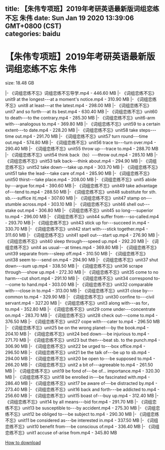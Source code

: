
title: 【朱伟专项班】2019年考研英语最新版词组恋练不忘 朱伟
date: Sun Jan 19 2020 13:39:06 GMT+0800 (CST)    
categories: baidu
---

# 【朱伟专项班】2019年考研英语最新版词组恋练不忘 朱伟
size: 18.48 GB
 
 
|- 《词组恋练不忘》词组恋练不忘导学.mp4 - 446.60 MB
|- 《词组恋练不忘》unit9 at the longest---at a moment's notice.mp4 - 310.90 MB
|- 《词组恋练不忘》unit8 at least---at the latest.mp4 - 298.00 MB
|- 《词组恋练不忘》unit7 and so forth---at its best.mp4 - 630.40 MB
|- 《词组恋练不忘》unit60 to death---to the contrary.mp4 - 285.30 MB
|- 《词组恋练不忘》unit6-arm with---analogous to.mp4 - 369.80 MB
|- 《词组恋练不忘》unit59 to a certain extent---to date.mp4 - 228.20 MB
|- 《词组恋练不忘》unit58 take steps---time out.mp4 - 291.70 MB
|- 《词组恋练不忘》unit57 turn round---time out.mp4 - 574.80 MB
|- 《词组恋练不忘》unit56 trace to---turn over.mp4 - 290.40 MB
|- 《词组恋练不忘》unit55 throw up---trace to.mp4 - 288.70 MB
|- 《词组恋练不忘》unit54 think back（to）---throw out.mp4 - 285.10 MB
|- 《词组恋练不忘》unit53 talk back---think about.mp4 - 294.90 MB
|- 《词组恋练不忘》unit52 take down---take up.mp4 - 303.70 MB
|- 《词组恋练不忘》unit51 take the lead---take care of.mp4 - 285.90 MB
|- 《词组恋练不忘》unit50 thirst---take place.mp4 - 208.00 MB
|- 《词组恋练不忘》unit5 abide  by---argue for.mp4 - 390.60 MB
|- 《词组恋练不忘》unit49 take advantage of---tend to.mp4 - 288.50 MB
|- 《词组恋练不忘》unit48 substitute for sth. sb.---suffice it(.mp4 - 307.60 MB
|- 《词组恋练不忘》unit47 stamp on---stumble across.mp4 - 303.10 MB
|- 《词组恋练不忘》unit46 shell out---stake out.mp4 - 306.80 MB
|- 《词组恋练不忘》unit45 so long---superior to.mp4 - 296.00 MB
|- 《词组恋练不忘》unit44 suffer from---so-called.mp4 - 293.70 MB
|- 《词组恋练不忘》unit43 stick up for---succeed in.mp4 - 330.70 MB
|- 《词组恋练不忘》unit42 start with---stick together.mp4 - 311.60 MB
|- 《词组恋练不忘》unit41 spell out---start up.mp4 - 276.90 MB
|- 《词组恋练不忘》unit40 sleep through---speed  up.mp4 - 292.20 MB
|- 《词组恋练不忘》unit4 as usual---at times.mp4 - 369.80 MB
|- 《词组恋练不忘》unit39 separate from---sleep off.mp4 - 310.50 MB
|- 《词组恋练不忘》unit38 seem to---send on.mp4 - 294.90 MB
|- 《词组恋练不忘》unit37 shut down---sum up.mp4 - 338.50 MB
|- 《词组恋练不忘》unit36 scrape through---show up.mp4 - 272.30 MB
|- 《词组恋练不忘》unit35 come to no harm---cut short.mp4 - 291.10 MB
|- 《词组恋练不忘》unit34 correspond to---come to hand.mp4 - 303.00 MB
|- 《词组恋练不忘》unit32 comparable with---close in to.mp4 - 313.00 MB
|- 《词组恋练不忘》unit31 close by---common to.mp4 - 329.90 MB
|- 《词组恋练不忘》unit30 confine to---civil servant.mp4 - 327.20 MB
|- 《词组恋练不忘》unit3 along with---as for，to.mp4 - 352.80 MB
|- 《词组恋练不忘》unit29 come under---concentrate on.mp4 - 283.70 MB
|- 《词组恋练不忘》unit28 check out---come to.mp4 - 376.50 MB
|- 《词组恋练不忘》unit27 cope with---cater to.mp4 - 296.50 MB
|- 《词组恋练不忘》unit25 be on the wrong planet---by the book.mp4 - 204.10 MB
|- 《词组恋练不忘》unit24 bed down---be injurious to.mp4 - 271.70 MB
|- 《词组恋练不忘》unit23 but then---beat sb. to the punch.mp4 - 306.90 MB
|- 《词组恋练不忘》unit22 be urged to---box office.mp4 - 296.50 MB
|- 《词组恋练不忘》unit21 be the talk of---be up to sb.mp4 - 294.00 MB
|- 《词组恋练不忘》unit20 be open to---be supposed to.mp4 - 266.20 MB
|- 《词组恋练不忘》unit2 a bit of---agreeable to.mp4 - 261.50 MB
|- 《词组恋练不忘》unit19 be fond of---be of... importance.mp4 - 320.30 MB
|- 《词组恋练不忘》unit18 be enrolled in---be fascinated with.mp4 - 286.40 MB
|- 《词组恋练不忘》unit17 be aware of---be distracted by.mp4 - 273.40 MB
|- 《词组恋练不忘》unit16 back and forth---be addicted to.mp4 - 256.60 MB
|- 《词组恋练不忘》unit15 boast of---buy up.mp4 - 312.40 MB
|- 《词组恋练不忘》unit14 by all means---bid for.mp4 - 291.70 MB
|- 《词组恋练不忘》unit13 be susceptible to---by accident.mp4 - 275.30 MB
|- 《词组恋练不忘》unit12 be obliged to---be subject to.mp4 - 290.30 MB
|- 《词组恋练不忘》unit11 be considered as---be interested in.mp4 - 337.50 MB
|- 《词组恋练不忘》unit10 benefit from---be conscious of.mp4 - 336.40 MB
|- 《词组恋练不忘》unit1 accuse of-arise from.mp4 - 345.80 MB

[How to download](https://bpcam.bemobtrk.com/go/2ceec3aa-1ca2-46d6-b9ff-aaa5c184517c?jno=242)
